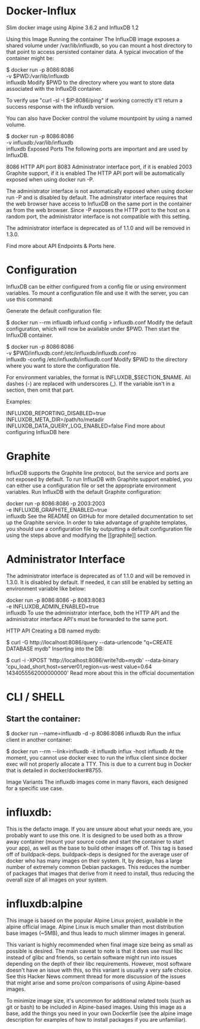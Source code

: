 # Docker-Influx

Slim docker image using Alpine 3.6.2 and InfluxDB 1.2 

Using this Image
Running the container
The InfluxDB image exposes a shared volume under /var/lib/influxdb, so you can mount a host directory to that point to access persisted container data. A typical invocation of the container might be:

$ docker run -p 8086:8086 \
      -v $PWD:/var/lib/influxdb \
      influxdb
Modify $PWD to the directory where you want to store data associated with the InfluxDB container.

To verify use "curl -sl -I $IP:8086/ping" if working correctly it'll return a success response with the influxdb version.

You can also have Docker control the volume mountpoint by using a named volume.

$ docker run -p 8086:8086 \
      -v influxdb:/var/lib/influxdb \
      influxdb
Exposed Ports
The following ports are important and are used by InfluxDB.

8086 HTTP API port
8083 Administrator interface port, if it is enabled
2003 Graphite support, if it is enabled
The HTTP API port will be automatically exposed when using docker run -P.

The administrator interface is not automatically exposed when using docker run -P and is disabled by default. The adminstrator interface requires that the web browser have access to InfluxDB on the same port in the container as from the web browser. Since -P exposes the HTTP port to the host on a random port, the administrator interface is not compatible with this setting.

The administrator interface is deprecated as of 1.1.0 and will be removed in 1.3.0.

Find more about API Endpoints & Ports here.

# Configuration
InfluxDB can be either configured from a config file or using environment variables. To mount a configuration file and use it with the server, you can use this command:

Generate the default configuration file:

$ docker run --rm influxdb influxd config > influxdb.conf
Modify the default configuration, which will now be available under $PWD. Then start the InfluxDB container.

$ docker run -p 8086:8086 \
      -v $PWD/influxdb.conf:/etc/influxdb/influxdb.conf:ro \
      influxdb -config /etc/influxdb/influxdb.conf
Modify $PWD to the directory where you want to store the configuration file.

For environment variables, the format is INFLUXDB_$SECTION_$NAME. All dashes (-) are replaced with underscores (_). If the variable isn't in a section, then omit that part.

Examples:

INFLUXDB_REPORTING_DISABLED=true
INFLUXDB_META_DIR=/path/to/metadir
INFLUXDB_DATA_QUERY_LOG_ENABLED=false
Find more about configuring InfluxDB here

# Graphite
InfluxDB supports the Graphite line protocol, but the service and ports are not exposed by default. To run InfluxDB with Graphite support enabled, you can either use a configuration file or set the appropriate environment variables. Run InfluxDB with the default Graphite configuration:

docker run -p 8086:8086 -p 2003:2003 \
    -e INFLUXDB_GRAPHITE_ENABLED=true \
    influxdb
See the README on GitHub for more detailed documentation to set up the Graphite service. In order to take advantage of graphite templates, you should use a configuration file by outputting a default configuration file using the steps above and modifying the [[graphite]] section.

# Administrator Interface
The administrator interface is deprecated as of 1.1.0 and will be removed in 1.3.0. It is disabled by default. If needed, it can still be enabled by setting an environment variable like below:

docker run -p 8086:8086 -p 8083:8083 \
    -e INFLUXDB_ADMIN_ENABLED=true \
    influxdb
To use the administrator interface, both the HTTP API and the administrator interface API's must be forwarded to the same port.

HTTP API
Creating a DB named mydb:

$ curl -G http://localhost:8086/query --data-urlencode "q=CREATE DATABASE mydb"
Inserting into the DB:

$ curl -i -XPOST 'http://localhost:8086/write?db=mydb' --data-binary 'cpu_load_short,host=server01,region=us-west value=0.64 1434055562000000000'
Read more about this in the official documentation

# CLI / SHELL
## Start the container:

$ docker run --name=influxdb -d -p 8086:8086 influxdb
Run the influx client in another container:

$ docker run --rm --link=influxdb -it influxdb influx -host influxdb
At the moment, you cannot use docker exec to run the influx client since docker exec will not properly allocate a TTY. This is due to a current bug in Docker that is detailed in docker/docker#8755.

Image Variants
The influxdb images come in many flavors, each designed for a specific use case.

# influxdb:<version>
This is the defacto image. If you are unsure about what your needs are, you probably want to use this one. It is designed to be used both as a throw away container (mount your source code and start the container to start your app), as well as the base to build other images off of. This tag is based off of buildpack-deps. buildpack-deps is designed for the average user of docker who has many images on their system. It, by design, has a large number of extremely common Debian packages. This reduces the number of packages that images that derive from it need to install, thus reducing the overall size of all images on your system.

# influxdb:alpine
This image is based on the popular Alpine Linux project, available in the alpine official image. Alpine Linux is much smaller than most distribution base images (~5MB), and thus leads to much slimmer images in general.

This variant is highly recommended when final image size being as small as possible is desired. The main caveat to note is that it does use musl libc instead of glibc and friends, so certain software might run into issues depending on the depth of their libc requirements. However, most software doesn't have an issue with this, so this variant is usually a very safe choice. See this Hacker News comment thread for more discussion of the issues that might arise and some pro/con comparisons of using Alpine-based images.

To minimize image size, it's uncommon for additional related tools (such as git or bash) to be included in Alpine-based images. Using this image as a base, add the things you need in your own Dockerfile (see the alpine image description for examples of how to install packages if you are unfamiliar).


